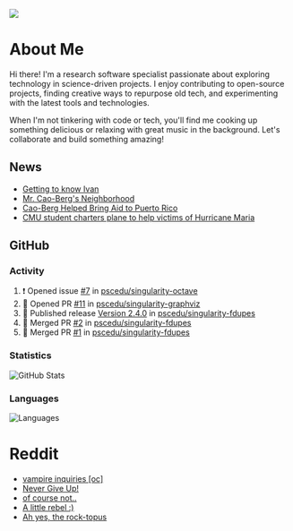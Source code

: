 ![](https://komarev.com/ghpvc/?username=icaoberg)

# About Me
Hi there! I'm a research software specialist passionate about exploring technology in science-driven projects. I enjoy contributing to open-source projects, finding creative ways to repurpose old tech, and experimenting with the latest tools and technologies.

When I'm not tinkering with code or tech, you'll find me cooking up something delicious or relaxing with great music in the background. Let's collaborate and build something amazing!

## News
* [Getting to know Ivan](https://www.psc.edu/ivan-inside-psc-spotlight-2/)
* [Mr. Cao-Berg's Neighborhood](https://www.cmu.edu/engage/about-us/news/alumni/profile-cao-berg.html)
* [Cao-Berg Helped Bring Aid to Puerto Rico](https://www.cmu.edu/piper/news/archives/2018/february/ivan-cao-berg.html)
* [CMU student charters plane to help victims of Hurricane Maria](http://thetartan.org/2017/10/30/news/puerto-rico-aid)

## GitHub
### Activity
<!--START_SECTION:activity-->
1. ❗ Opened issue [#7](https://github.com/pscedu/singularity-octave/issues/7) in [pscedu/singularity-octave](https://github.com/pscedu/singularity-octave)
2. 💪 Opened PR [#11](https://github.com/pscedu/singularity-graphviz/pull/11) in [pscedu/singularity-graphviz](https://github.com/pscedu/singularity-graphviz)
3. 🚀 Published release [Version 2.4.0](https://github.com/pscedu/singularity-fdupes/releases/tag/v2.4.0) in [pscedu/singularity-fdupes](https://github.com/pscedu/singularity-fdupes)
4. 🎉 Merged PR [#2](https://github.com/pscedu/singularity-fdupes/pull/2) in [pscedu/singularity-fdupes](https://github.com/pscedu/singularity-fdupes)
5. 🎉 Merged PR [#1](https://github.com/pscedu/singularity-fdupes/pull/1) in [pscedu/singularity-fdupes](https://github.com/pscedu/singularity-fdupes)
<!--END_SECTION:activity-->

### Statistics
![GitHub Stats](https://github-readme-stats.vercel.app/api?username=icaoberg&count_private=true&show_icons=true)

### Languages
![Languages](https://github-readme-stats.vercel.app/api/top-langs/?username=icaoberg&show_icons=true&langs_count=10&hide=HTML,C,CSS,M)

# Reddit
<!-- BLOG-POST-LIST:START -->
- [vampire inquiries [oc]](https://www.reddit.com/r/u_icaoberg/comments/1705gy9/vampire_inquiries_oc/)
- [Never Give Up!](https://www.reddit.com/r/u_icaoberg/comments/13mcab5/never_give_up/)
- [of course not..](https://www.reddit.com/r/u_icaoberg/comments/13mc9h5/of_course_not/)
- [A little rebel :&rpar;](https://www.reddit.com/r/u_icaoberg/comments/13mc6yc/a_little_rebel/)
- [Ah yes, the rock-topus](https://www.reddit.com/r/u_icaoberg/comments/13mc4xk/ah_yes_the_rocktopus/)
<!-- BLOG-POST-LIST:END -->
